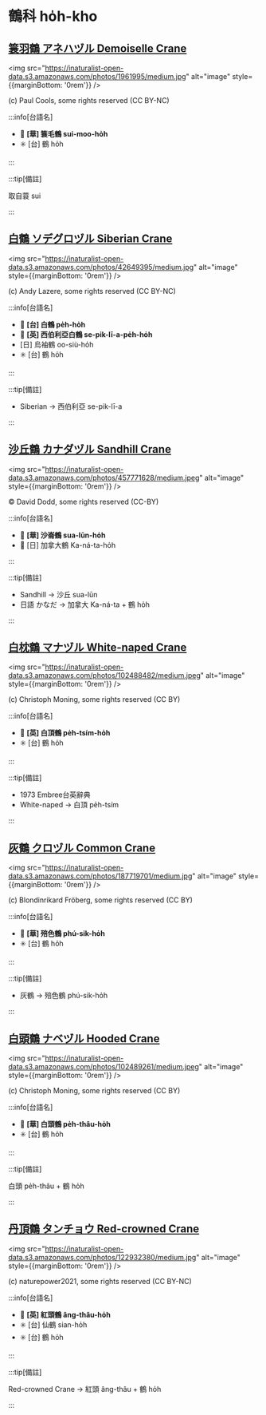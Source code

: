 # 鶴科 ho̍h-kho

## [簑羽鶴 アネハヅル Demoiselle Crane](https://ebird.org/species/demcra1)

<img src="https://inaturalist-open-data.s3.amazonaws.com/photos/1961995/medium.jpg" alt="image" style={{marginBottom: '0rem'}} />

<p className="image-caption">
(c) Paul Cools, some rights reserved (CC BY-NC)
</p>

:::info[台語名]

- 🎯 **[華] 簑毛鶴 sui-moo-ho̍h**
- ✳️ [台] 鶴 ho̍h

:::

:::tip[備註]

取自蓑 sui

:::

## [白鶴 ソデグロヅル Siberian Crane](https://ebird.org/species/sibcra1)

<img src="https://inaturalist-open-data.s3.amazonaws.com/photos/42649395/medium.jpg" alt="image" style={{marginBottom: '0rem'}} />

<p className="image-caption">
(c) Andy Lazere, some rights reserved (CC BY-NC)
</p>

:::info[台語名]

- 🎯 **[台] 白鶴 pe̍h-ho̍h**
- 🎯 **[英] 西伯利亞白鶴 se-pik-lī-a-pe̍h-ho̍h**
- [日] 烏袖鶴 oo-siù-ho̍h
- ✳️ [台] 鶴 ho̍h

:::

:::tip[備註]

- Siberian -> 西伯利亞 se-pik-lī-a

:::

## [沙丘鶴 カナダヅル Sandhill Crane](https://ebird.org/species/sancra)

<img src="https://inaturalist-open-data.s3.amazonaws.com/photos/457771628/medium.jpeg" alt="image" style={{marginBottom: '0rem'}} />

<p className="image-caption">
© David Dodd, some rights reserved (CC-BY)
</p>

:::info[台語名]

- 🎯 **[華] 沙崙鶴 sua-lūn-ho̍h**
- 🎯 [日] 加拿大鶴 Ka-ná-ta-ho̍h

:::

:::tip[備註]

- Sandhill -> 沙丘 sua-lūn
- 日語 かなだ -> 加拿大 Ka-ná-ta + 鶴 ho̍h

:::

## [白枕鶴 マナヅル White-naped Crane](https://ebird.org/species/whncra1)

<img src="https://inaturalist-open-data.s3.amazonaws.com/photos/102488482/medium.jpeg" alt="image" style={{marginBottom: '0rem'}} />

<p className="image-caption">
(c) Christoph Moning, some rights reserved (CC BY)
</p>

:::info[台語名]

- 🎯 **[英] 白頂鶴 pe̍h-tsím-ho̍h**
- ✳️ [台] 鶴 ho̍h

:::

:::tip[備註]

- 1973 Embree台英辭典
- White-naped -> 白頂 pe̍h-tsím

:::

## [灰鶴 クロヅル Common Crane](https://ebird.org/species/comcra)

<img src="https://inaturalist-open-data.s3.amazonaws.com/photos/187719701/medium.jpg" alt="image" style={{marginBottom: '0rem'}} />

<p className="image-caption">
(c) Blondinrikard Fröberg, some rights reserved (CC BY)
</p>

:::info[台語名]

- 🎯 **[華] 殕色鶴 phú-sik-ho̍h**
- ✳️ [台] 鶴 ho̍h

:::

:::tip[備註]

- 灰鶴 -> 殕色鶴 phú-sik-ho̍h

:::

## [白頭鶴 ナベヅル Hooded Crane](https://ebird.org/species/hoocra1)

<img src="https://inaturalist-open-data.s3.amazonaws.com/photos/102489261/medium.jpeg" alt="image" style={{marginBottom: '0rem'}} />

<p className="image-caption">
(c) Christoph Moning, some rights reserved (CC BY)
</p>

:::info[台語名]

- 🎯 **[華] 白頭鶴 pe̍h-thâu-ho̍h**
- ✳️ [台] 鶴 ho̍h

:::

:::tip[備註]

白頭 pe̍h-thâu + 鶴 ho̍h

:::

## [丹頂鶴 タンチョウ Red-crowned Crane](https://ebird.org/species/reccra1)

<img src="https://inaturalist-open-data.s3.amazonaws.com/photos/122932380/medium.jpg" alt="image" style={{marginBottom: '0rem'}} />

<p className="image-caption">
(c) naturepower2021, some rights reserved (CC BY-NC)
</p>

:::info[台語名]

- 🎯 **[英] 紅頭鶴 âng-thâu-ho̍h**
- ✳️ [台] 仙鶴 sian-ho̍h
- ✳️ [台] 鶴 ho̍h

:::

:::tip[備註]

Red-crowned Crane -> 紅頭 âng-thâu + 鶴 ho̍h

:::
